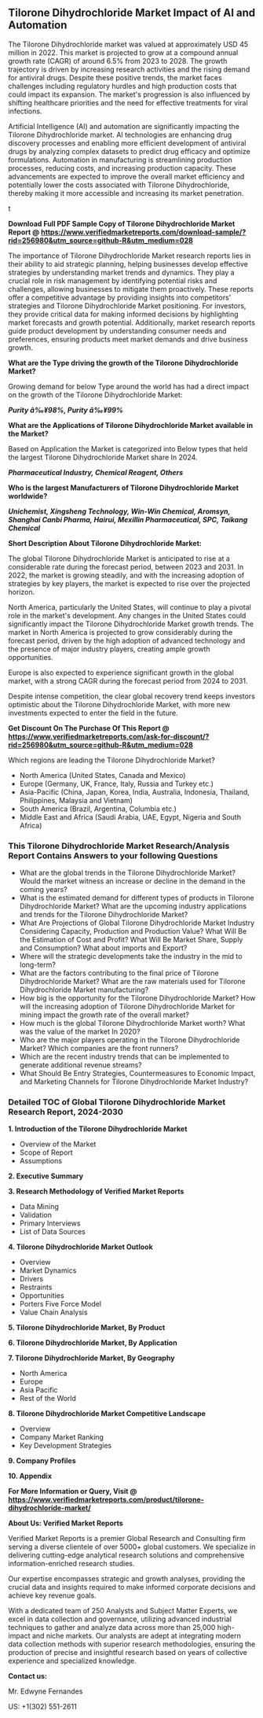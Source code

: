 <h2>Tilorone Dihydrochloride Market Impact of AI and Automation</h2><p>The Tilorone Dihydrochloride market was valued at approximately USD 45 million in 2022. This market is projected to grow at a compound annual growth rate (CAGR) of around 6.5% from 2023 to 2028. The growth trajectory is driven by increasing research activities and the rising demand for antiviral drugs. Despite these positive trends, the market faces challenges including regulatory hurdles and high production costs that could impact its expansion. The market's progression is also influenced by shifting healthcare priorities and the need for effective treatments for viral infections.</p><p>Artificial Intelligence (AI) and automation are significantly impacting the Tilorone Dihydrochloride market. AI technologies are enhancing drug discovery processes and enabling more efficient development of antiviral drugs by analyzing complex datasets to predict drug efficacy and optimize formulations. Automation in manufacturing is streamlining production processes, reducing costs, and increasing production capacity. These advancements are expected to improve the overall market efficiency and potentially lower the costs associated with Tilorone Dihydrochloride, thereby making it more accessible and increasing its market penetration.</p>t</p><p id="" class=""><strong>Download Full PDF Sample Copy of Tilorone Dihydrochloride Market Report @ <a href="https://www.verifiedmarketreports.com/download-sample/?rid=256980&utm_source=github-R&utm_medium=028" target="_blank">https://www.verifiedmarketreports.com/download-sample/?rid=256980&utm_source=github-R&utm_medium=028</a></strong></p><p>The importance of&nbsp;Tilorone Dihydrochloride Market research reports lies in their ability to aid strategic planning, helping businesses develop effective strategies by understanding market trends and dynamics. They play a crucial role in risk management by identifying potential risks and challenges, allowing businesses to mitigate them proactively. These reports offer a competitive advantage by providing insights into competitors' strategies and Tilorone Dihydrochloride Market positioning. For investors, they provide critical data for making informed decisions by highlighting market forecasts and growth potential. Additionally, market research reports guide product development by understanding consumer needs and preferences, ensuring products meet market demands and drive business growth.</p><p><strong>What are the&nbsp;Type driving the growth of the Tilorone Dihydrochloride Market?</strong></p><p id="" class="">Growing demand for below Type around the world has had a direct impact on the growth of the Tilorone Dihydrochloride Market:</p><em><strong>Purity â‰¥98%, Purity â‰¥99%</strong></em></p><strong>What are the&nbsp;Applications&nbsp;of Tilorone Dihydrochloride Market available in the Market?</strong></p><p id="" class="">Based on Application the Market is categorized into Below types that held the largest Tilorone Dihydrochloride Market share In 2024.</p><em><strong>Pharmaceutical Industry, Chemical Reagent, Others</strong></em></p><strong>Who is the largest Manufacturers of Tilorone Dihydrochloride Market worldwide?</strong></p><p><em><strong>Unichemist, Xingsheng Technology, Win-Win Chemical, Aromsyn, Shanghai Canbi Pharma, Hairui, Mexillin Pharmaceutical, SPC, Taikang Chemical</strong></em></p><p id="" class=""><strong>Short Description About Tilorone Dihydrochloride Market:</strong></p><p>The global Tilorone Dihydrochloride Market is anticipated to rise at a considerable rate during the forecast period, between 2023 and 2031. In 2022, the market is growing steadily, and with the increasing adoption of strategies by key players, the market is expected to rise over the projected horizon.</p><p>North America, particularly the United States, will continue to play a pivotal role in the market's development. Any changes in the United States could significantly impact the Tilorone Dihydrochloride Market growth trends. The market in North America is projected to grow considerably during the forecast period, driven by the high adoption of advanced technology and the presence of major industry players, creating ample growth opportunities.</p><p>Europe is also expected to experience significant growth in the global market, with a strong CAGR during the forecast period from 2024 to 2031.</p><p>Despite intense competition, the clear global recovery trend keeps investors optimistic about the Tilorone Dihydrochloride Market, with more new investments expected to enter the field in the future.</p><p id="" class=""><strong>Get Discount On The Purchase Of This Report @ <a href="https://www.verifiedmarketreports.com/ask-for-discount/?rid=256980&utm_source=github-R&utm_medium=028" target="_blank">https://www.verifiedmarketreports.com/ask-for-discount/?rid=256980&utm_source=github-R&utm_medium=028</a></strong></p>Which regions are leading the Tilorone Dihydrochloride Market?</p><ul><li>North America (United States, Canada and Mexico)</li><li>Europe (Germany, UK, France, Italy, Russia and Turkey etc.)</li><li>Asia-Pacific (China, Japan, Korea, India, Australia, Indonesia, Thailand, Philippines, Malaysia and Vietnam)</li><li>South America (Brazil, Argentina, Columbia etc.)</li><li>Middle East and Africa (Saudi Arabia, UAE, Egypt, Nigeria and South Africa)</li></ul><h3 id="" class="">This Tilorone Dihydrochloride Market Research/Analysis Report Contains Answers to your following Questions</h3><ul><li>What are the global trends in the Tilorone Dihydrochloride Market? Would the market witness an increase or decline in the demand in the coming years?</li><li>What is the estimated demand for different types of products in Tilorone Dihydrochloride Market? What are the upcoming industry applications and trends for the Tilorone Dihydrochloride Market?</li><li>What Are Projections of Global Tilorone Dihydrochloride Market Industry Considering Capacity, Production and Production Value? What Will Be the Estimation of Cost and Profit? What Will Be Market Share, Supply and Consumption? What about imports and Export?</li><li>Where will the strategic developments take the industry in the mid to long-term?</li><li>What are the factors contributing to the final price of Tilorone Dihydrochloride Market? What are the raw materials used for Tilorone Dihydrochloride Market manufacturing?</li><li>How big is the opportunity for the Tilorone Dihydrochloride Market? How will the increasing adoption of Tilorone Dihydrochloride Market for mining impact the growth rate of the overall market?</li><li>How much is the global Tilorone Dihydrochloride Market worth? What was the value of the market In 2020?</li><li>Who are the major players operating in the Tilorone Dihydrochloride Market? Which companies are the front runners?</li><li>Which are the recent industry trends that can be implemented to generate additional revenue streams?</li><li>What Should Be Entry Strategies, Countermeasures to Economic Impact, and Marketing Channels for Tilorone Dihydrochloride Market Industry?</li></ul><h3 id="" class="">Detailed TOC of Global Tilorone Dihydrochloride Market Research Report, 2024-2030</h3><p id="" class=""><strong>1. Introduction of the Tilorone Dihydrochloride Market</strong></p><ul><li>Overview of the Market</li><li>Scope of Report</li><li>Assumptions</li></ul><p id="" class=""><strong>2. Executive Summary</strong></p><p id="" class=""><strong>3. Research Methodology of Verified Market Reports</strong></p><ul><li>Data Mining</li><li>Validation</li><li>Primary Interviews</li><li>List of Data Sources</li></ul><p id="" class=""><strong>4. Tilorone Dihydrochloride Market Outlook</strong></p><ul><li>Overview</li><li>Market Dynamics</li><li>Drivers</li><li>Restraints</li><li>Opportunities</li><li>Porters Five Force Model</li><li>Value Chain Analysis</li></ul><p id="" class=""><strong>5. Tilorone Dihydrochloride Market, By Product</strong></p><p id="" class=""><strong>6. Tilorone Dihydrochloride Market, By Application</strong></p><p id="" class=""><strong>7. Tilorone Dihydrochloride Market, By Geography</strong></p><ul><li>North America</li><li>Europe</li><li>Asia Pacific</li><li>Rest of the World</li></ul><p id="" class=""><strong>8. Tilorone Dihydrochloride Market Competitive Landscape</strong></p><ul><li>Overview</li><li>Company Market Ranking</li><li>Key Development Strategies</li></ul><p id="" class=""><strong>9. Company Profiles</strong></p><p id="" class=""><strong>10. Appendix</strong></p><p id="" class=""><strong>For More Information or Query, Visit @ <a href="https://www.verifiedmarketreports.com/product/tilorone-dihydrochloride-market/" target="_blank">https://www.verifiedmarketreports.com/product/tilorone-dihydrochloride-market/</a></strong></p><p id="" class=""><strong>About Us: Verified Market Reports</strong></p><p id="" class="">Verified Market Reports is a premier Global Research and Consulting firm serving a diverse clientele of over 5000+ global customers. We specialize in delivering cutting-edge analytical research solutions and comprehensive information-enriched research studies.</p><p id="" class="">Our expertise encompasses strategic and growth analyses, providing the crucial data and insights required to make informed corporate decisions and achieve key revenue goals.</p><p id="" class="">With a dedicated team of 250 Analysts and Subject Matter Experts, we excel in data collection and governance, utilizing advanced industrial techniques to gather and analyze data across more than 25,000 high-impact and niche markets. Our analysts are adept at integrating modern data collection methods with superior research methodologies, ensuring the production of precise and insightful research based on years of collective experience and specialized knowledge.</p><p id="" class=""><strong>Contact us:</strong></p><p id="" class="">Mr. Edwyne Fernandes</p><p id="" class="">US: +1(302) 551-2611</p>